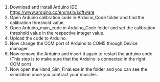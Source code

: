 1. Download and Install Arduino IDE https://www.arduino.cc/en/main/software
2. Open Arduino calibration code in Arduino_Code folder and find the calibration threshold value.
3. Open Arduino_main_code  in Arduino_Code folder and set the calibration threshold value in the respective integer value.
4. Upload the code to Arduino.
5. Now change the COM port of Arduino to COM5 through Device manager. 
6. Now remove the Arduino and insert it again to restart the arduino code (This step is to make sure that the Arduino is connected in the right COM port)
7. Now open the Hand_Sim_Final.exe in the folder and you can see the simulation once you contract your muscles.
